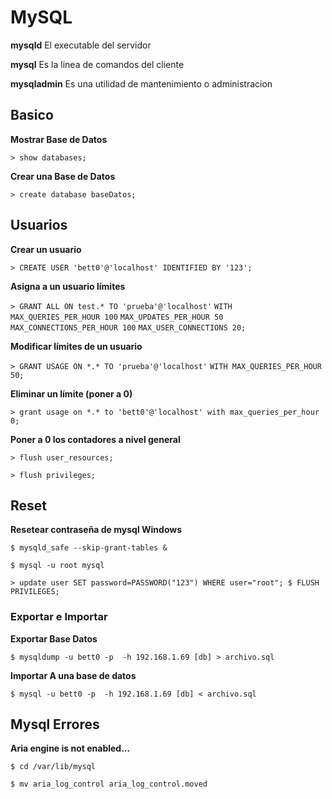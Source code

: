 # MySQL


__mysqld__ 	El executable del servidor

__mysql__	Es la linea de comandos del cliente

__mysqladmin__	Es una utilidad de mantenimiento o administracion



## Basico

__Mostrar Base de Datos__

```> show databases;```

__Crear una Base de Datos__

```> create database baseDatos;```


## Usuarios

__Crear un usuario__

```> CREATE USER 'bett0'@'localhost' IDENTIFIED BY '123';```

__Asigna a un usuario límites__

```> GRANT ALL ON test.* TO 'prueba'@'localhost'```
       ```WITH MAX_QUERIES_PER_HOUR 100```
            ```MAX_UPDATES_PER_HOUR 50```
            ```MAX_CONNECTIONS_PER_HOUR 100```
            ```MAX_USER_CONNECTIONS 20;```

__Modificar límites de un usuario__

```> GRANT USAGE ON *.* TO 'prueba'@'localhost'```
      ```WITH MAX_QUERIES_PER_HOUR 50;```


__Eliminar un límite (poner a 0)__

```> grant usage on *.* to 'bett0'@'localhost' with max_queries_per_hour 0;```

__Poner a 0 los contadores a nivel general__

```> flush user_resources;```

```> flush privileges;```



## Reset 

__Resetear contraseña de mysql Windows__

```$ mysqld_safe --skip-grant-tables &```

```$ mysql -u root mysql```

```> update user SET password=PASSWORD("123") WHERE user="root"; $ FLUSH PRIVILEGES;```



### Exportar e Importar

__Exportar Base Datos__

```$ mysqldump -u bett0 -p  -h 192.168.1.69 [db] > archivo.sql ```

__Importar A una base de datos__

```$ mysql -u bett0 -p  -h 192.168.1.69 [db] < archivo.sql```



## Mysql Errores 

__Aria engine is not enabled...__ 

```$ cd /var/lib/mysql```

```$ mv aria_log_control aria_log_control.moved```
